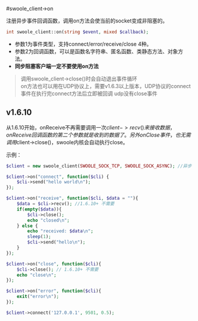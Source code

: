 #swoole_client->on

注册异步事件回调函数，调用on方法会使当前的socket变成非阻塞的。
```php
int swoole_client::on(string $event, mixed $callback);
```
* 参数1为事件类型，支持connect/error/receive/close 4种。  
* 参数2为回调函数，可以是函数名字符串、匿名函数、类静态方法、对象方法。
* __同步阻塞客户端一定不要使用on方法__

> 调用swoole_client->close()时会自动退出事件循环  
> on方法也可以用在UDP协议上，需要v1.6.3以上版本，UDP协议的connect事件在执行完connect方法后立即被回调
> udp没有close事件

v1.6.10
----
从1.6.10开始，onReceive不再需要调用一次$client->recv()来接收数据，onReceive回调函数的第二个参数就是 收到的数据了。  
另外onClose事件，也无需调用$client->close()，swoole内核会自动执行close。


示例：
```php
$client = new swoole_client(SWOOLE_SOCK_TCP, SWOOLE_SOCK_ASYNC); //异步非阻塞

$client->on("connect", function($cli) {
    $cli->send("hello world\n");
});

$client->on("receive", function($cli, $data = ""){
    $data = $cli->recv(); //1.6.10+ 不需要
    if(empty($data)){
        $cli->close();
        echo "closed\n";
    } else {
        echo "received: $data\n";
        sleep(1);
        $cli->send("hello\n");
    }
});

$client->on("close", function($cli){
    $cli->close(); // 1.6.10+ 不需要
    echo "close\n";
});

$client->on("error", function($cli){
    exit("error\n");
});

$client->connect('127.0.0.1', 9501, 0.5);
```